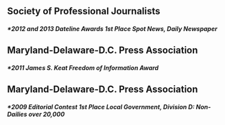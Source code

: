 
## Society of Professional Journalists
##### *2012 and 2013 Dateline Awards 1st Place Spot News, Daily Newspaper

## Maryland-Delaware-D.C. Press Association
##### *2011 James S. Keat Freedom of Information Award

## Maryland-Delaware-D.C. Press Association
##### *2009 Editorial Contest 1st Place Local Government, Division D: Non-Dailies over 20,000
